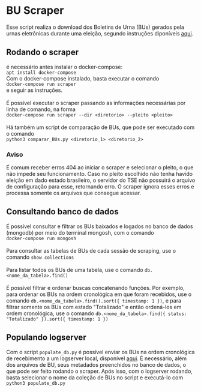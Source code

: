 # BU Scraper

Esse script realiza o download dos Boletins de Urna (BUs) gerados pela urnas eletrônicas durante uma eleição, segundo instruções diponíveis [aqui](https://www.tse.jus.br/eleicoes/informacoes-tecnicas-sobre-a-divulgacao-de-resultados).

## Rodando o scraper
é necessário antes instalar o docker-compose:\
`apt install docker-compose`\
Com o docker-compose instalado, basta executar o comando\
`docker-compose run scraper`\
e seguir as instruções.\
\
É possível executar o scraper passando as informações necessárias por linha de comando, na forma\
`docker-compose run scraper --dir <diretorio> --pleito <pleito>`\
\
Há também um script de comparação de BUs, que pode ser executado com o comando\
`python3 comparar_BUs.py <diretorio_1> <diretorio_2>`

### Aviso
É comum receber erros 404 ao iniciar o scraper e selecionar o pleito, o que não impede seu funcionamento. Caso no pleito escolhido não tenha havido eleição em dado estado brasileiro, o servidor do TSE não possuirá o arquivo de configuração para esse, retornando erro. O scraper ignora esses erros e processa somente os arquivos que consegue acessar.


## Consultando banco de dados
É possível consultar e filtrar os BUs baixados e logados no banco de dados (mongodb) por meio do terminal mongosh, com o comando\
`docker-compose run mongosh`\
\
Para consultar as tabelas de BUs de cada sessão de scraping, use o comando `show collections`\
\
Para listar todos os BUs de uma tabela, use o comando `db.<nome_da_tabela>.find()`\
\
É possível filtrar e ordenar buscas concatenando funções. Por exemplo, para ordenar os BUs na ordem cronológica em que foram recebidos, use o comando `db.<nome_da_tabela>.find().sort({ timestamp: 1 })`, e para filtrar somente os BUs com estado "Totalizado" e então ordená-los em ordem cronológica, use o comando `db.<nome_da_tabela>.find({ status: "Totalizado" }).sort({ timestamp: 1 })`


## Populando logserver
Com o script `populate_db.py` é possível enviar os BUs na ordem cronológica de recebimento a um logserver local, disponível [aqui](https://github.com/larc-logs-transparentes/config/tree/main). É necessário, além dos arquivos de BU, seus metadados preenchidos no banco de dados, o que pode ser feito rodando o scraper. Após isso, com o logserver rodando, basta selecionar o nome da coleção de BUs no script e executá-lo com `python3 populate_db.py`